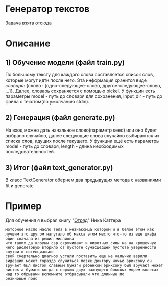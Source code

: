 # Генератор текстов

Задача взята [отсюда](https://gist.github.com/sslotin/d4c80a5f724a5cede5f2dfa62958074b)

# Описание

## 1) Обучение модели (файл train.py)
По большому тексту для каждого слова составляется список слов, которые могут идти после него.
Эта информация хранится виде *словаря*: {слово : [одно-следующее-слово, другое-следующее-слово, ...]}.
Далее, словарь сохраняется с помощью pickel.
У функции есть параметры model - путь до словаря для сохранения, input_dir - путь до файла с текстом(по умолчанию stdin).

## 2) Генерация (файл generate.py)
На вход можно дать начальное слово(параметр seed) или оно будет выбрано случайно, далее следующие слова случайно выбираются из списка слов, идущих после текущего.
У функции ещё есть параметры model - путь до словаря, length - длина необходимых последовательностей.

## 3) Итог (файл text_generator.py)
В класс TextGenerator обернем два предыдущих метода с названиями fit и generate

# Пример
Для обучения я выбрал книгу "[Отряд](https://fantlab.ru/work678486)" Ника Каттера

```
моторное масло масло тела в незнакомца котором и в белое этом как лучшим это другом напугало об макса этом место что-то из еще шкафа один сначала из решил миллиона 
что таких да клоуны сэр скручивают и животных силы на на крошечную него фиолетовую вторило от пустоте сумасшедшей пустоте уверенности внутри в потенциально 
свой смертельно диагноз устали поставить еще не мальчик верили видевший может гораздо случиться позже доктору ночью эриксону он вручают был листок славным бумаги ребенком эриксону был вручают может листок а бумаги когда с порывы двух пахнущего боковых морем колесах над то обрывами вспомните отбрасывали что длинные по 
резиновые пояс
```
